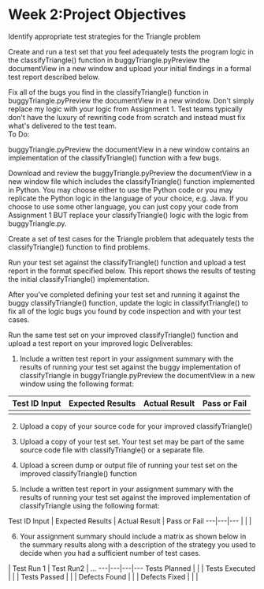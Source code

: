# Week 2:Project Objectives

Identify appropriate test strategies for the Triangle problem

Create and run a test set that you feel adequately tests the program logic in the classifyTriangle() function in buggyTriangle.pyPreview the documentView in a new window and upload your initial findings in a formal test report described below.

Fix all of the bugs you find in the classifyTriangle() function in buggyTriangle.pyPreview the documentView in a new window. Don't simply replace my logic with your logic from Assignment 1.  Test teams typically don't have the luxury of rewriting code from scratch and instead must fix what's delivered to the test team.   
To Do:

buggyTriangle.pyPreview the documentView in a new window contains an implementation of the classifyTriangle() function with a few bugs.  

Download and review the buggyTriangle.pyPreview the documentView in a new window file which includes the classifyTriangle() function implemented in Python.  You may choose either to use the Python code or you may replicate the Python logic in the language of your choice, e.g. Java.   If you choose to use some other language, you can just copy your code from Assignment 1 BUT replace your classifyTriangle() logic with the logic from buggyTriangle.py.

Create a set of test cases for the Triangle problem that adequately tests the classifyTriangle() function to find problems.

Run your test set against the classifyTriangle() function and upload a test report in the format specified below.  This report shows the results of testing the initial classifyTriangle() implementation.

After you've completed defining your test set and running it against the buggy classifyTriangle() function, update the logic in classifytTriangle() to fix all of the logic bugs you found by code inspection and with your test cases.

Run the same test set on your improved classifyTriangle() function and upload a test report on your improved logic 
Deliverables:

1. Include a written test report in your assignment summary with the results of running your test set against the buggy implementation of classifyTriangle in buggyTriangle.pyPreview the documentView in a new window using  the following format:

Test ID Input | Expected Results | Actual Result | Pass or Fail
---|---|---|---
   |   |   | 

2. Upload a copy of your source code for your improved classifyTriangle()

3. Upload a copy of your test set.  Your test set may be part of the same source code file with classifyTriangle() or a separate file.

4. Upload a screen dump or output file of running your test set on the improved classifyTriangle() function

5. Include a written test report in your assignment summary with the results of running your test set against the improved implementation of classifyTriangle using  the following format:

Test ID Input | Expected Results | Actual Result | Pass or Fail
---|---|---
| | |   
                 
6.  Your assignment summary should include a matrix as shown below in the summary results along with a description of the strategy you used to decide when you had a sufficient number of test cases. 


   | Test Run 1 | Test Run2 | ...
---|---|---|---
Tests Planned | | | 
Tests Executed | | | 
Tests Passed  | | | 
Defects Found  | | | 
Defects Fixed  | | | 
